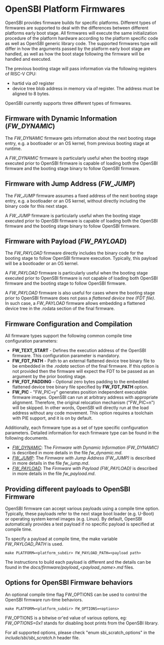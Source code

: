 OpenSBI Platform Firmwares
==========================

OpenSBI provides firmware builds for specific platforms. Different types of
firmwares are supported to deal with the differences between different platforms
early boot stage. All firmwares will execute the same initialization procedure
of the platform hardware according to the platform specific code as well as
OpenSBI generic library code. The supported firmwares type will differ in how
the arguments passed by the platform early boot stage are handled, as well as
how the boot stage following the firmware will be handled and executed.

The previous booting stage will pass information via the following registers
of RISC-V CPU:

* hartid via *a0* register
* device tree blob address in memory via *a1* register. The address must
  be aligned to 8 bytes.

OpenSBI currently supports three different types of firmwares.

Firmware with Dynamic Information (*FW_DYNAMIC*)
------------------------------------------------

The *FW_DYNAMIC* firmware gets information about the next booting stage entry,
e.g. a bootloader or an OS kernel, from previous booting stage at runtime.

A *FW_DYNAMIC* firmware is particularly useful when the booting stage executed
prior to OpenSBI firmware is capable of loading both the OpenSBI firmware
and the booting stage binary to follow OpenSBI firmware.

Firmware with Jump Address (*FW_JUMP*)
--------------------------------------

The *FW_JUMP* firmware assumes a fixed address of the next booting stage
entry, e.g. a bootloader or an OS kernel, without directly including the
binary code for this next stage.

A *FW_JUMP* firmware is particularly useful when the booting stage executed
prior to OpenSBI firmware is capable of loading both the OpenSBI firmware
and the booting stage binary to follow OpenSBI firmware.

Firmware with Payload (*FW_PAYLOAD*)
------------------------------------

The *FW_PAYLOAD* firmware directly includes the binary code for the booting
stage to follow OpenSBI firmware execution. Typically, this payload will be a
bootloader or an OS kernel.

A *FW_PAYLOAD* firmware is particularly useful when the booting stage executed
prior to OpenSBI firmware is not capable of loading both OpenSBI firmware and
the booting stage to follow OpenSBI firmware.

A *FW_PAYLOAD* firmware is also useful for cases where the booting stage prior
to OpenSBI firmware does not pass a *flattened device tree (FDT file)*. In such
case, a *FW_PAYLOAD* firmware allows embedding a flattened device tree in the
.rodata section of the final firmware.

Firmware Configuration and Compilation
--------------------------------------

All firmware types support the following common compile time configuration
parameters:

* **FW_TEXT_START** - Defines the execution address of the OpenSBI firmware.
  This configuration parameter is mandatory.
* **FW_FDT_PATH** - Path to an external flattened device tree binary file to
  be embedded in the *.rodata* section of the final firmware. If this option
  is not provided then the firmware will expect the FDT to be passed as an
  argument by the prior booting stage.
* **FW_FDT_PADDING** - Optional zero bytes padding to the embedded flattened
  device tree binary file specified by **FW_FDT_PATH** option.
* **FW_PIC** - "FW_PIC=y" generates position independent executable firmware
  images. OpenSBI can run at arbitrary address with appropriate alignment.
  Therefore, the original relocation mechanism ("FW_PIC=n") will be skipped.
  In other words, OpenSBI will directly run at the load address without any
  code movement. This option requires a toolchain with PIE support, and it
  is on by default.

Additionally, each firmware type as a set of type specific configuration
parameters. Detailed information for each firmware type can be found in the
following documents.

* *[FW_DYNAMIC]*: The *Firmware with Dynamic Information (FW_DYNAMIC)* is
  described in more details in the file *fw_dynamic.md*.
* *[FW_JUMP]*: The *Firmware with Jump Address (FW_JUMP)* is described in more
  details in the file *fw_jump.md*.
* *[FW_PAYLOAD]*: The *Firmware with Payload (FW_PAYLOAD)* is described in more
  details in the file *fw_payload.md*.

[FW_DYNAMIC]: fw_dynamic.md
[FW_JUMP]: fw_jump.md
[FW_PAYLOAD]: fw_payload.md

Providing different payloads to OpenSBI Firmware
------------------------------------------------
OpenSBI firmware can accept various payloads using a compile time option.
Typically, these payloads refer to the next stage boot loader (e.g. U-Boot)
or operating system kernel images (e.g. Linux). By default, OpenSBI
automatically provides a test payload if no specific payload is specified
at compile time.

To specify a payload at compile time, the make variable _FW_PAYLOAD_PATH_ is
used.
```
make PLATFORM=<platform_subdir> FW_PAYLOAD_PATH=<payload path>
```
The instructions to build each payload is different and the details can
be found in the
*docs/firmware/payload_<payload_name>.md* files.

Options for OpenSBI Firmware behaviors
--------------------------------------
An optional compile time flag FW_OPTIONS can be used to control the OpenSBI
firmware run-time behaviors.

```
make PLATFORM=<platform_subdir> FW_OPTIONS=<options>
```

FW_OPTIONS is a bitwise or'ed value of various options, eg: *FW_OPTIONS=0x1*
stands for disabling boot prints from the OpenSBI library.

For all supported options, please check "enum sbi_scratch_options" in the
*include/sbi/sbi_scratch.h* header file.
